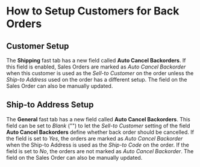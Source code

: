 # How to Setup Customers for Back Orders

## Customer Setup

The **Shipping** fast tab has a new field called **Auto Cancel Backorders**. If this field is enabled, Sales Orders are marked as *Auto Cancel Backorder* when this customer is used as the *Sell-to Customer* on the order unless the *Ship-to Address* used on the order has a different setup. The field on the Sales Order can also be manually updated.

## Ship-to Address Setup

The **General** fast tab has a new field called **Auto Cancel Backorders**. This field can be set to *Blank* ("") to let the *Sell-to Customer* setting of the field **Auto Cancel Backorders** define whether back order should be cancelled. If the field is set to *Yes*, the orders are marked as *Auto Cancel Backorder* when the Ship-to Address is used as the *Ship-to Code* on the order. If the field is set to *No*, the orders are not marked as *Auto Cancel Backorder*. The field on the Sales Order can also be manually updated.
